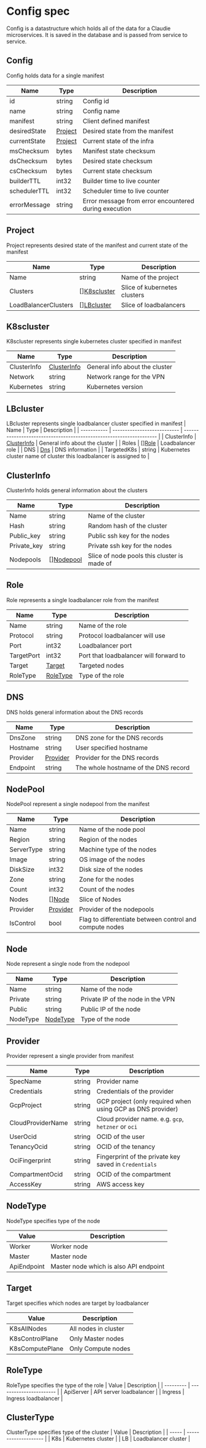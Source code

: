 # Config spec
Config is a datastructure which holds all of the data for a Claudie microservices. It is saved in the database and is passed from service to service.

## Config
Config holds data for a single manifest

  | Name         | Type                | Description                                           |
  | ------------ | ------------------- | ----------------------------------------------------- |
  | id           | string              | Config id                                             |
  | name         | string              | Config name                                           |
  | manifest     | string              | Client defined manifest                               |
  | desiredState | [Project](#project) | Desired state from the manifest                       |
  | currentState | [Project](#project) | Current state of the infra                            |
  | msChecksum   | bytes               | Manifest state checksum                               |
  | dsChecksum   | bytes               | Desired state checksum                                |
  | csChecksum   | bytes               | Current state checksum                                |
  | builderTTL   | int32               | Builder time to live counter                          |
  | schedulerTTL | int32               | Scheduler time to live counter                        |
  | errorMessage | string              | Error message from error encountered during execution |

## Project
Project represents desired state of the manifest and current state of the manifest

  | Name                 | Type                        | Description                  |
  | -------------------- | --------------------------- | ---------------------------- |
  | Name                 | string                      | Name of the project          |
  | Clusters             | [][K8scluster](#k8scluster) | Slice of kubernetes clusters |
  | LoadBalancerClusters | [][LBcluster](#lbcluster)   | Slice of loadbalancers       |

## K8scluster
K8scluster represents single kubernetes cluster specified in manifest

  | Name        | Type                        | Description                    |
  | ----------- | --------------------------- | ------------------------------ |
  | ClusterInfo | [ClusterInfo](#clusterinfo) | General info about the cluster |
  | Network     | string                      | Network range for the VPN      |
  | Kubernetes  | string                      | Kubernetes version             |

## LBcluster
LBcluster represents single loadbalancer cluster specified in manifest
  | Name        | Type                        | Description                                                         |
  | ----------- | --------------------------- | ------------------------------------------------------------------- |
  | ClusterInfo | [ClusterInfo](#clusterinfo) | General info about the cluster                                      |
  | Roles       | [][Role](#role)             | Loadbalancer role                                                   |
  | DNS         | [Dns](#dns)                 | DNS information                                                     |
  | TargetedK8s | string                      | Kubernetes cluster name of cluster this loadbalancer is assigned to |

## ClusterInfo
ClusterInfo holds general information about the clusters

  | Name        | Type                    | Description                                 |
  | ----------- | ----------------------- | ------------------------------------------- |
  | Name        | string                  | Name of the cluster                         |
  | Hash        | string                  | Random hash of the cluster                  |
  | Public_key  | string                  | Public ssh key for the nodes                |
  | Private_key | string                  | Private ssh key for the nodes               |
  | Nodepools   | [][Nodepool](#nodepool) | Slice of node pools this cluster is made of |

## Role
Role represents a single loadbalancer role from the manifest

  | Name       | Type                  | Description                            |
  | ---------- | --------------------- | -------------------------------------- |
  | Name       | string                | Name of the role                       |
  | Protocol   | string                | Protocol loadbalancer will use         |
  | Port       | int32                 | Loadbalancer port                      |
  | TargetPort | int32                 | Port that loadbalancer will forward to |
  | Target     | [Target](#target)     | Targeted nodes                         |
  | RoleType   | [RoleType](#roletype) | Type of the role                       |

## DNS
DNS holds general information about the DNS records

  | Name     | Type                  | Description                          |
  | -------- | --------------------- | ------------------------------------ |
  | DnsZone  | string                | DNS zone for the DNS records         |
  | Hostname | string                | User specified hostname              |
  | Provider | [Provider](#provider) | Provider for the DNS records         |
  | Endpoint | string                | The whole hostname of the DNS record |

## NodePool
NodePool represent a single nodepool from the manifest

  | Name       | Type                  | Description                                             |
  | ---------- | --------------------- | ------------------------------------------------------- |
  | Name       | string                | Name of the node pool                                   |
  | Region     | string                | Region of the nodes                                     |
  | ServerType | string                | Machine type of the nodes                               |
  | Image      | string                | OS image of the nodes                                   |
  | DiskSize   | int32                 | Disk size of the nodes                                  |
  | Zone       | string                | Zone for the nodes                                      |
  | Count      | int32                 | Count of the nodes                                      |
  | Nodes      | [][Node](#node)       | Slice of Nodes                                          |
  | Provider   | [Provider](#provider) | Provider of the nodepools                               |
  | IsControl  | bool                  | Flag to differentiate between control and compute nodes |

## Node
Node represent a single node from the nodepool

  | Name     | Type                  | Description                       |
  | -------- | --------------------- | --------------------------------- |
  | Name     | string                | Name of the node                  |
  | Private  | string                | Private IP of the node in the VPN |
  | Public   | string                | Public IP of the node             |
  | NodeType | [NodeType](#nodetype) | Type of the node                  |
  
## Provider
Provider represent a single provider from manifest

  | Name              | Type   | Description                                                |
  | ----------------- | ------ | ---------------------------------------------------------- |
  | SpecName          | string | Provider name                                              |
  | Credentials       | string | Credentials of the provider                                |
  | GcpProject        | string | GCP project (only required when using GCP as DNS provider) |
  | CloudProviderName | string | Cloud provider name. e.g. `gcp`, `hetzner` or `oci`        |
  | UserOcid          | string | OCID of the user                                           |
  | TenancyOcid       | string | OCID of the tenancy                                        |
  | OciFingerprint    | string | Fingerprint of the private key saved in `Credentials`      |
  | CompartmentOcid   | string | OCID of the compartment                                    |
  | AccessKey         | string | AWS access key                                             |


## NodeType
NodeType specifies type of the node

  | Value       | Description                            |
  | ----------- | -------------------------------------- |
  | Worker      | Worker node                            |
  | Master      | Master node                            |
  | ApiEndpoint | Master node which is also API endpoint |

## Target
Target specifies which nodes are target by loadbalancer

  | Value           | Description          |
  | --------------- | -------------------- |
  | K8sAllNodes     | All nodes in cluster |
  | K8sControlPlane | Only Master nodes    |
  | K8sComputePlane | Only Compute nodes   |

## RoleType
RoleType specifies the type of the role
  | Value     | Description             |
  | --------- | ----------------------- |
  | ApiServer | API server loadbalancer |
  | Ingress   | Ingress loadbalancer    |

## ClusterType
ClusterType specifies type of the cluster
  | Value | Description          |
  | ----- | -------------------- |
  | K8s   | Kubernetes cluster   |
  | LB    | Loadbalancer cluster |